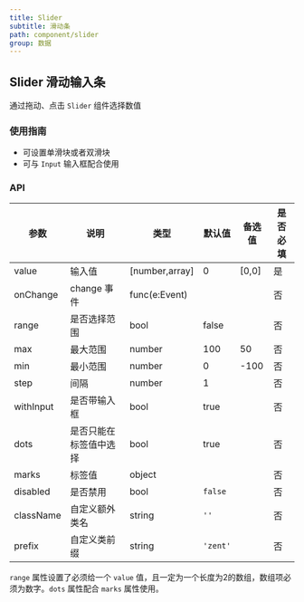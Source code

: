 ```yaml
---
title: Slider
subtitle: 滑动条
path: component/slider
group: 数据
---
```


## Slider 滑动输入条

通过拖动、点击 `Slider` 组件选择数值

### 使用指南

- 可设置单滑块或者双滑块
- 可与 `Input` 输入框配合使用

### API

| 参数           | 说明              | 类型            | 默认值      | 备选值                     | 是否必填 |
| ------------ | --------------- | ------------- | -------- | ----------------------- | ---- |
| value        | 输入值    | [number,array] |    0      |    [0,0]    | 是    |
| onChange     | change 事件        | func(e:Event) |          |                         | 否    |
| range        | 是否选择范围    | bool          |     false     |                         | 否    |
| max          | 最大范围     | number     | 100 | 50 | 否    |
| min          | 最小范围     | number     |  0  |   -100        | 否    |
| step         | 间隔 | number        |  1     |                 | 否    |
| withInput    | 是否带输入框            | bool          |       true   |                  | 否    |
| dots         | 是否只能在标签值中选择     | bool |       true   |                         | 否    |
| marks        | 标签值     | object |          |                         | 否    |
| disabled     | 是否禁用            | bool          | `false`  |                         | 否    |
| className    | 自定义额外类名         | string        | `''`     |                         | 否    |
| prefix       | 自定义类前缀          | string        | `'zent'` |                         | 否    |

`range` 属性设置了必须给一个 `value` 值，且一定为一个长度为2的数组，数组项必须为数字。`dots` 属性配合 `marks` 属性使用。
